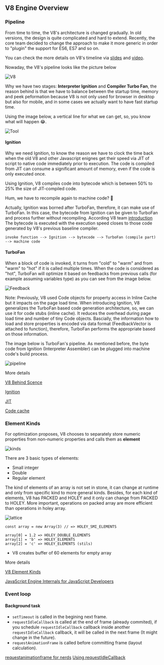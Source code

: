## V8 Engine Overview

### Pipeline

From time to time, the V8's architecture is changed gradually. In old versions, the design is quite complicated and hard to extend. Recently, the core team decided to change the approach to make it more generic in order to "plugin" the support for ES6, ES7 and so on.

You can check the more details on V8's timeline via [slides](https://docs.google.com/presentation/d/1_eLlVzcj94_G4r9j9d_Lj5HRKFnq6jgpuPJtnmIBs88/edit#slide=id.g2134da681e_0_59) and [video](https://youtu.be/M1FBosB5tjM?t=6m).

Nowaday, the V8's pipeline looks like the picture below

![V8](https://i.imgur.com/roDpyeW.png)

Why we have two stages: **Interpreter Ignition** and **Compiler Turbo Fan**, the reason behind is that we have to balance between the startup time, memory and peek peformation because V8 is not only used for browser in desktop but also for mobile, and in some cases we actually want to have fast startup time.

Using the image below, a vertical line for what we can get, so, you know what will happen 😂.

![Tool](https://i.imgur.com/4h1aQnB.png)

#### Ignition

Why we need Ignition, to know the reason we have to clock the time back when the old V8 and other Javascript enignes get their speed via JIT of script to native code immediately prior to execution. The code is compiled from JIT can consume a significant amount of memory, even if the code is only executed once. 

Using Ignition, V8 compiles code into bytecode which is between 50% to 25% the size of JIT-compiled code.

Hum, we have to recompile again to machine code? 🤔

Actually, Ignition was borned after TurboFan, therefore, it can make use of TurboFan. In this case, the bytecode from Ignition can be given to TurboFan and process further without recompiling. According V8 team [introduction](https://v8project.blogspot.com/2016/08/firing-up-ignition-interpreter.html) The bytecode is executed with the execution speed closes to those code generated by V8's previous baseline compiler.

```
invoke function --> Ignition --> bytecode --> TurboFan (compile part) --> machine code
```

#### TurboFan

When a block of code is invoked, it turns from "cold" to "warm" and from "warm" to "hot" if it is called multiple times. When the code is considered as "hot", TurboFan will optimize it based on feedbacks from previous calls (for example assuming variables type) as you can see from the image below.

![Feedback](https://i.imgur.com/EturLzF.png)

Note: Previously, V8 used Code objects for property access in Inline Cache but it impacts on the page load time. When introducing Ignition, V8 generalizes the TurboFan based code generation architecture, so, we can use it for code stubs (inline cache). It reduces the overhead during page load time and number of tiny Code objects. Bascially, the information how to load and store properties is encoded via data format (FeedbackVector is attached to function), therefore, TurboFan performs the appropriate based on those information.

The image below is TurboFan's pipeline. As mentioned before, the byte code from Ignition (Interpreter Assembler) can be plugged into machine code's build process.


![pipeline](https://i.imgur.com/zJeoQML.png)

More details

[V8 Behind Scence](http://benediktmeurer.de/2017/03/01/v8-behind-the-scenes-february-edition/)

[Ignition](https://docs.google.com/presentation/d/1HgDDXBYqCJNasBKBDf9szap1j4q4wnSHhOYpaNy5mHU/edit#slide=id.g2667daf20a11619c_11)

[JIT](https://hacks.mozilla.org/2017/02/a-crash-course-in-just-in-time-jit-compilers/)

[Code cache](https://stackoverflow.com/questions/1096907/do-browsers-parse-javascript-on-every-page-load)

### Element Kinds
For optimization proposes, V8 chooses to separately store numeric properties from non-numeric properties and calls them as **element**

![kinds](https://i.imgur.com/onlErPb.png)

There are 3 basic types of elements:
+ Small integer
+ Double
+ Regular element

The kind of elements of an array is not set in stone, it can change at runtime and only from specific kind to more general kinds. Besides, for each kind of elements, V8 has PACKED and HOLEY and it only can change from PACKED to HOLEY. More important, operations on packed array are more efficient than operations in holey array.

![lattice](https://4.bp.blogspot.com/-cfidBaKZWSA/WbfpMkT1J0I/AAAAAAAAAao/fBZ72vuw_QcRhAboyILZdoA6ir48ZupjACLcBGAs/s1600/lattice.png)

```
const array = new Array(3) // => HOLEY_SMI_ELEMENTS

array[0] = 1.2 => HOLEY_DOUBLE_ELEMENTS
array[1] = 'b' => HOLEY_ELEMENTS
array[2] = 'c' => HOLEY_ELEMENTS (stils)
```

* V8 creates buffer of 60 elements for empty array

More details

[V8 Element Kinds](https://v8project.blogspot.se/2017/09/elements-kinds-in-v8.html)

[JavaScript Engine Internals for JavaScript Developers](https://vimeo.com/254852822)

### Event loop
#### Background task
- `setTimeout` is called in the begining next frame.
- `requestIdleCallback` is called at the end of frame (already commited), if you schedule `requestIdleCallback` callback inside another `requestIdleCallback` callback, it will be called in the next frame (It might change in the future).
- `requestAnimationFrame` is called before committing frame (layout calculation).

[requestanimationframe for nerds](https://medium.com/@paul_irish/requestanimationframe-scheduling-for-nerds-9c57f7438ef4)
[Using requestIdleCallback](https://developers.google.com/web/updates/2015/08/using-requestidlecallback)
